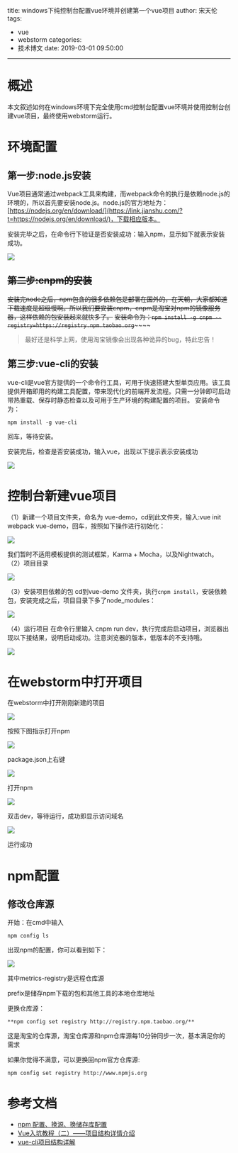 title: windows下纯控制台配置vue环境并创建第一个vue项目
author: 宋天伦
tags:
  - vue
  - webstorm
categories:
  - 技术博文
date: 2019-03-01 09:50:00
---
# 概述

本文叙述如何在windows环境下完全使用cmd控制台配置vue环境并使用控制台创建vue项目，最终使用webstorm运行。

# 环境配置

## 第一步:node.js安装

Vue项目通常通过webpack工具来构建，而webpack命令的执行是依赖node.js的环境的，所以首先要安装node.js。node.js的官方地址为：[https://nodejs.org/en/download/](https://link.jianshu.com/?t=https://nodejs.org/en/download/)，下载相应版本。

安装完毕之后，在命令行下验证是否安装成功：输入npm，显示如下就表示安装成功。

![](http://pnabaentf.bkt.clouddn.com//20190301094005.png)

## ~~第二步:cnpm的安装~~

~~安装完node之后，npm包含的很多依赖包是部署在国外的，在天朝，大家都知道下载速度是超级慢啊。所以我们要安装cnpm，cnpm是淘宝对npm的镜像服务器，这样依赖的包安装起来就快多了。~~
 ~~安装命令为：``npm install -g cnpm --registry=https://registry.npm.taobao.org``~~~~~~

> 最好还是科学上网，使用淘宝镜像会出现各种诡异的bug，特此忠告！

## 第三步:vue-cli的安装

vue-cli是vue官方提供的一个命令行工具，可用于快速搭建大型单页应用。该工具提供开箱即用的构建工具配置，带来现代化的前端开发流程。只需一分钟即可启动带热重载、保存时静态检查以及可用于生产环境的构建配置的项目。
 安装命令为：

`npm install -g vue-cli`

回车，等待安装。

安装完后，检查是否安装成功，输入vue，出现以下提示表示安装成功

![](http://pnabaentf.bkt.clouddn.com//20190301094223.png)

# 控制台新建vue项目

（1）新建一个项目文件夹，命名为 vue-demo，cd到此文件夹，输入:vue init webpack vue-demo，回车，按照如下操作进行初始化：

![](http://pnabaentf.bkt.clouddn.com//20190301094319.png)

我们暂时不适用模板提供的测试框架，Karma + Mocha，以及Nightwatch。
（2）项目目录

![](http://pnabaentf.bkt.clouddn.com//20190301094332.png)

（3）安装项目依赖的包
cd到vue-demo 文件夹，执行`cnpm install`，安装依赖包，安装完成之后，项目目录下多了node_modules：

![](http://pnabaentf.bkt.clouddn.com//20190301094352.png)

（4）运行项目
在命令行里输入 cnpm run dev，执行完成后启动项目，浏览器出现以下接结果，说明启动成功。注意浏览器的版本，低版本的不支持哦。

![](http://pnabaentf.bkt.clouddn.com//20190301094416.png)

# 在webstorm中打开项目

在webstorm中打开刚刚新建的项目

![](http://pnabaentf.bkt.clouddn.com//20190301094504.png)

按照下图指示打开npm

![](http://pnabaentf.bkt.clouddn.com//20190301094816.png)

package.json上右键

![](http://pnabaentf.bkt.clouddn.com//1551404928618.png)

打开npm

![](http://pnabaentf.bkt.clouddn.com//20190301094926.png)

双击dev，等待运行，成功即显示访问域名

![](http://pnabaentf.bkt.clouddn.com//20190301095001.png)

运行成功

# npm配置

## 修改仓库源

 开始：在cmd中输入 

``npm config ls``

出现npm的配置，你可以看到如下：

![](http://pnabaentf.bkt.clouddn.com//20190304110214.png)

其中metrics-registry是远程仓库源

prefix是储存npm下载的包和其他工具的本地仓库地址

 更换仓库源：

`**npm config set registry http://registry.npm.taobao.org/**`

这是淘宝的仓库源，淘宝仓库源和npm仓库源每10分钟同步一次，基本满足你的需求

 如果你觉得不满意，可以更换回npm官方仓库源:

`npm config set registry http://www.npmjs.org`


# 参考文档

* [npm 配置、换源、换储存库配置](https://blog.csdn.net/smalCat/article/details/79505441)
* [Vue入坑教程（二）——项目结构详情介绍](https://www.cnblogs.com/real-me/p/9198870.html)
* [vue-cli项目结构详解](https://blog.csdn.net/tanzhenyan/article/details/78871610)